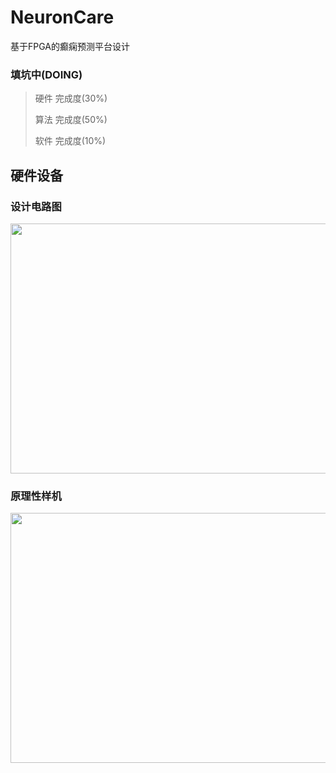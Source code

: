 # NeuronCare
基于FPGA的癫痫预测平台设计

### 填坑中(DOING)

>硬件
> 完成度(30%)
>
>算法
> 完成度(50%)
>
>软件
> 完成度(10%)

## 硬件设备
### 设计电路图
<div align=center><img width="600" height="400" src="http://ol7p21r3m.bkt.clouddn.com/CircuitBCI.png"/></div>

### 原理性样机
<div align=center><img width="600" height="400" src="http://ol7p21r3m.bkt.clouddn.com/%E5%AE%9E%E7%89%A9%E5%9B%BE.jpg"/></div>